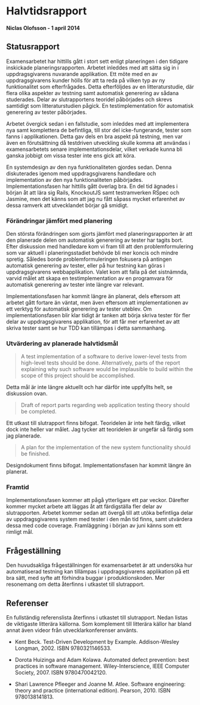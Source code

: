# Halvtidsrapport

#### Niclas Olofsson - 1 april 2014 

## Statusrapport

Examensarbetet har hittills gått i stort sett enligt planeringen i den tidigare inskickade planeringsrapporten. Arbetet inleddes med att sätta sig in i uppdragsgivarens nuvarande applikation. Ett möte med en av uppdragsgivarens kunder hölls för att ta reda på vilken typ av ny funktionalitet som efterfrågades. Detta efterföljdes av en litteraturstudie, där flera olika aspekter av testning samt automatisk generering av sådana studerades. Delar av slutrapportens teoridel påbörjades och skrevs samtidigt som litteraturstudien pågick. En testimplementation för automatisk generering av tester påbörjades.

Arbetet övergick sedan i en fallstudie, som inleddes med att implementera nya samt komplettera de befintliga, till stor del icke-fungerande, tester som fanns i applikationen. Detta gav dels en bra aspekt på testning, men var även en förutsättning då testdriven utveckling skulle komma att användas i examensarbetets senare implementationsdelar, vilket verkade kunna bli ganska jobbigt om vissa tester inte ens gick att köra.

En systemdesign av den nya funktionaliteten gjordes sedan. Denna diskuterades igenom med uppdragsgivarens handledare och implementation av den nya funktionaliteten påbörjades. Implementationsfasen har hittills gått överlag bra. En del tid ägnades i början åt att lära sig Rails, KnockoutJS samt testramverken RSpec och Jasmine, men det känns som att jag nu fått såpass mycket erfarenhet av dessa ramverk att utvecklandet börjar gå smidigt.


### Förändringar jämfört med planering

Den största förändringen som gjorts jämfört med planeringsrapporten är att den planerade delen om automatisk generering av tester har tagits bort. Efter diskussion med handledare kom vi fram till att den problemformulering som var aktuell i planeringsstadiet behövde bli mer koncis och mindre spretig. Således borde problemformuleringen fokusera på antingen automatisk generering av tester, eller på hur testning kan göras i uppdragsgivarens webbapplikation. Valet kom att falla på det sistnämnda, varvid målet att skapa en testimplementation av en programvara för automatisk generering av tester inte längre var relevant.

Implementationsfasen har kommit längre än planerat, dels eftersom att arbetet gått fortare än väntat, men även eftersom att implementationen av ett verktyg för automatisk generering av tester uteblev. Om implementationsfasen blir klar tidigt är tanken att börja skriva tester för fler delar av uppdragsgivarens applikation, för att får mer erfarenhet av att skriva tester samt se hur TDD kan tillämpas i detta sammanhang.


### Utvärdering av planerade halvtidsmål

> A test implementation of a software to derive lower-level tests from high-level tests should be done. Alternatively, parts of the report explaining why such software would be implausible to build within the scope of this project should be accomplished.
    
Detta mål är inte längre aktuellt och har därför inte uppfyllts helt, se diskussion ovan.


> Draft of report parts regarding web application testing theory should be completed.
    
Ett utkast till slutrapport finns bifogat. Teoridelen är inte helt färdig, vilket dock inte heller var målet. Jag tycker att teoridelen är ungefär så färdig som jag planerade.


> A plan for the implementation of the new system functionality should be finished.

Designdokument finns bifogat. Implementationsfasen har kommit längre än planerat.


### Framtid

Implementationsfasen kommer att pågå ytterligare ett par veckor. Därefter kommer mycket arbete att läggas åt att färdigställa fler delar av slutrapporten. Arbetet kommer sedan att övergå till att utöka befintliga delar av uppdragsgivarens system med tester i den mån tid finns, samt utvärdera dessa med code coverage. Framläggning i början av juni känns som ett rimligt mål.


## Frågeställning

Den huvudsakliga frågeställningen för examensarbetet är att undersöka hur automatiserad testning kan tillämpas i uppdragsgivarens applikation på ett bra sätt, med syfte att förhindra buggar i produktionskoden. Mer resonemang om detta återfinns i utkastet till slutrapport.


## Referenser

En fullständig referenslista återfinns i utkastet till slutrapport. Nedan listas de viktigaste litterära källorna. Som komplement till litterära källor har bland annat även videor från utvecklarkonferenser använts.

* Kent Beck. Test-Driven Development by Example. Addison-Wesley Longman, 2002. ISBN 9780321146533.

* Dorota Huizinga and Adam Kolawa. Automated defect prevention: best practices in software management. Wiley-Interscience, IEEE Computer Society, 2007. ISBN 9780470042120.

* Shari Lawrence Pfleeger and Joanne M. Atlee. Software engineering: theory and practice (international edition). Pearson, 2010. ISBN 9780138141813.

